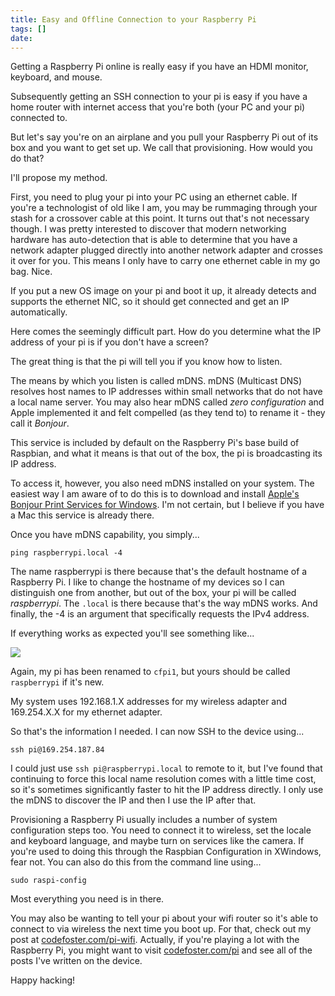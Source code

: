 ```yaml
---
title: Easy and Offline Connection to your Raspberry Pi
tags: []
date: 
---
```


Getting a Raspberry Pi online is really easy if you have an HDMI monitor, keyboard, and mouse.

Subsequently getting an SSH connection to your pi is easy if you have a home router with internet access that you're both (your PC and your pi) connected to.

But let's say you're on an airplane and you pull your Raspberry Pi out of its box and you want to get set up. We call that provisioning. How would you do that?

I'll propose my method.

First, you need to plug your pi into your PC using an ethernet cable. If you're a technologist of old like I am, you may be rummaging through your stash for a crossover cable at this point. It turns out that's not necessary though. I was pretty interested to discover that modern networking hardware has auto-detection that is able to determine that you have a network adapter plugged directly into another network adapter and crosses it over for you. This means I only have to carry one ethernet cable in my go bag. Nice.

If you put a new OS image on your pi and boot it up, it already detects and supports the ethernet NIC, so it should get connected and get an IP automatically.

Here comes the seemingly difficult part. How do you determine what the IP address of your pi is if you don't have a screen?

The great thing is that the pi will tell you if you know how to listen.

The means by which you listen is called mDNS. mDNS (Multicast DNS) resolves host names to IP addresses within small networks that do not have a local name server. You may also hear mDNS called _zero configuration_ and Apple implemented it and felt compelled (as they tend to) to rename it - they call it _Bonjour_.

This service is included by default on the Raspberry Pi's base build of Raspbian, and what it means is that out of the box, the pi is broadcasting its IP address.

To access it, however, you also need mDNS installed on your system. The easiest way I am aware of to do this is to download and install [Apple's Bonjour Print Services for Windows](https://support.apple.com/kb/DL999?viewlocale=en_US&amp;locale=en_US). I'm not certain, but I believe if you have a Mac this service is already there.

Once you have mDNS capability, you simply...

`ping raspberrypi.local -4`

The name raspberrypi is there because that's the default hostname of a Raspberry Pi. I like to change the hostname of my devices so I can distinguish one from another, but out of the box, your pi will be called _raspberrypi_. The `.local` is there because that's the way mDNS works. And finally, the -4 is an argument that specifically requests the IPv4 address.

If everything works as expected you'll see something like...

![](http://codefoster.blob.core.windows.net/site/image/0877cc4c57ef45939cdd6901ccae1d94/pi-easyoffline_ping_1.png)

Again, my pi has been renamed to `cfpi1`, but yours should be called `raspberrypi` if it's new.

My system uses 192.168.1.X addresses for my wireless adapter and 169.254.X.X for my ethernet adapter.

So that's the information I needed. I can now SSH to the device using...

`ssh pi@169.254.187.84`

I could just use `ssh pi@raspberrypi.local` to remote to it, but I've found that continuing to force this local name resolution comes with a little time cost, so it's sometimes significantly faster to hit the IP address directly. I only use the mDNS to discover the IP and then I use the IP after that. 

Provisioning a Raspberry Pi usually includes a number of system configuration steps too. You need to connect it to wireless, set the locale and keyboard language, and maybe turn on services like the camera. If you're used to doing this through the Raspbian Configuration in XWindows, fear not. You can also do this from the command line using...

`sudo raspi-config`

Most everything you need is in there.

You may also be wanting to tell your pi about your wifi router so it's able to connect to via wireless the next time you boot up. For that, check out my post at [codefoster.com/pi-wifi](http://codefoster.com/pi-wifi). Actually, if you're playing a lot with the Raspberry Pi, you might want to visit [codefoster.com/pi](http://codefoster.com/pi) and see all of the posts I've written on the device.

Happy hacking!

 
